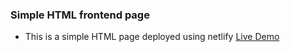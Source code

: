 ### Simple HTML frontend page 
- This is a simple HTML page deployed using netlify 
[Live Demo](https://data-customer.netlify.app/)
